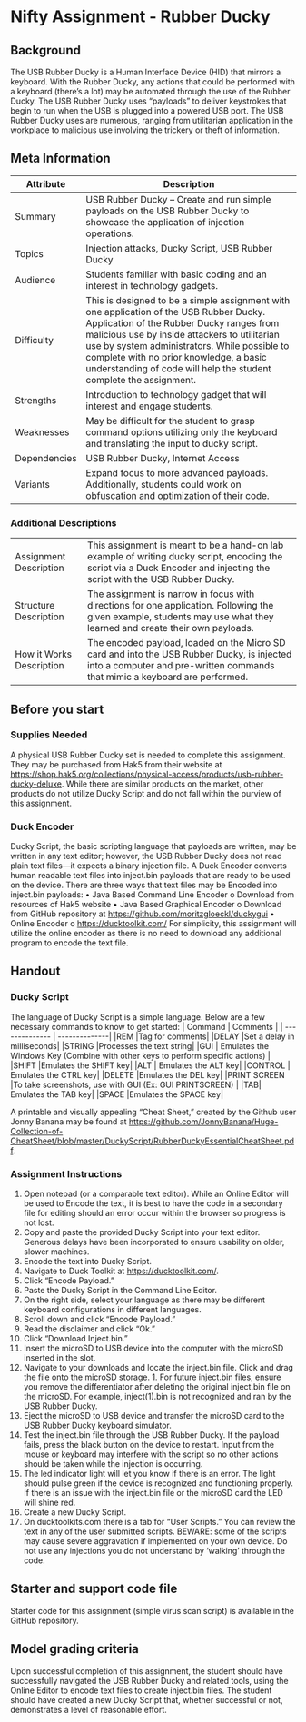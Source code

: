 # Nifty Assignment - Rubber Ducky

## Background

The USB Rubber Ducky is a Human Interface Device (HID) that mirrors a keyboard. With the Rubber Ducky, any actions that could be performed with a keyboard (there’s a lot) may be automated through the use of the Rubber Ducky. The USB Rubber Ducky uses “payloads” to deliver keystrokes that begin to run when the USB is plugged into a powered USB port. The USB Rubber Ducky uses are numerous, ranging from utilitarian application in the workplace to malicious use involving the trickery or theft of information.  

## Meta Information

| Attribute | Description |
| --------- |-------------|
|Summary | USB Rubber Ducky – Create and run simple payloads on the USB Rubber Ducky to showcase the application of injection operations.   |
| Topics | Injection attacks, Ducky Script, USB Rubber Ducky  |
|Audience |Students familiar with basic coding and an interest in technology gadgets.  |
| Difficulty | This is designed to be a simple assignment with one application of the USB Rubber Ducky. Application of the Rubber Ducky ranges from malicious use by inside attackers to utilitarian use by system administrators. While possible to complete with no prior knowledge, a basic understanding of code will help the student complete the assignment. |
|Strengths | Introduction to technology gadget that will interest and engage students.  |
| Weaknesses | May be difficult for the student to grasp command options utilizing only the keyboard and translating the input to ducky script.  |
| Dependencies |USB Rubber Ducky, Internet Access|
| Variants | Expand focus to more advanced payloads. Additionally, students could work on obfuscation and optimization of their code. |

### Additional Descriptions
|   |   |
|------------|----------|
|Assignment Description | This assignment is meant to be a hand-on lab example of writing ducky script, encoding the script via a Duck Encoder and injecting the script with the USB Rubber Ducky. |
|Structure Description | The assignment is narrow in focus with directions for one application. Following the given example, students may use what they learned and create their own payloads. |
| How it Works Description | The encoded payload, loaded on the Micro SD card and into the USB Rubber Ducky, is injected into a computer and pre-written commands that mimic a keyboard are performed.  |

## Before you start

### Supplies Needed

A physical USB Rubber Ducky set is needed to complete this assignment. They may be purchased from Hak5 from their website at https://shop.hak5.org/collections/physical-access/products/usb-rubber-ducky-deluxe. While there are similar products on the market, other products do not utilize Ducky Script and do not fall within the purview of this assignment.

### Duck Encoder
Ducky Script, the basic scripting language that payloads are written, may be written in any text editor; however, the USB Rubber Ducky does not read plain text files—it expects a binary injection file. A Duck Encoder converts human readable text files into inject.bin payloads that are ready to be used on the device. There are three ways that text files may be Encoded into inject.bin payloads:
•	Java Based Command Line Encoder
    o	Download from resources of Hak5 website
•	Java Based Graphical Encoder
    o	Download from GitHub repository at https://github.com/moritzgloeckl/duckygui
•	Online Encoder
    o	https://ducktoolkit.com/
For simplicity, this assignment will utilize the online encoder as there is no need to download any additional program to encode the text file.

## Handout
### Ducky Script
The language of Ducky Script is a simple language. Below are a few necessary commands to know to get started:
| Command | Comments |
| -------------- | --------------|
|REM	|Tag for comments|
|DELAY	|Set a delay in milliseconds|
|STRING	|Processes the text string|
|GUI |	Emulates the Windows Key (Combine with other keys to perform specific actions)  |
|SHIFT	|Emulates the SHIFT key|
|ALT |	Emulates the ALT key|
|CONTROL |	Emulates the CTRL key|
|DELETE	|Emulates the DEL key|
|PRINT SCREEN 	|To take screenshots, use with GUI (Ex: GUI PRINTSCREEN) |
|TAB|	Emulates the TAB key|
|SPACE	|Emulates the SPACE key|

A printable and visually appealing “Cheat Sheet,” created by the Github user Jonny Banana may be found at https://github.com/JonnyBanana/Huge-Collection-of-CheatSheet/blob/master/DuckyScript/RubberDuckyEssentialCheatSheet.pdf.

### Assignment Instructions
1.	Open notepad (or a comparable text editor). While an Online Editor will be used to Encode the text, it is best to have the code in a secondary file for editing should an error occur within the browser so progress is not lost.
2.	Copy and paste the provided Ducky Script into your text editor. Generous delays have been incorporated to ensure usability on older, slower machines.
3.	Encode the text into Ducky Script.
  1.	Navigate to Duck Toolkit at https://ducktoolkit.com/.
  2.	Click “Encode Payload.”
  3.	Paste the Ducky Script in the Command Line Editor.
  4.	On the right side, select your language as there may be different keyboard configurations in different languages.
  5.	Scroll down and click “Encode Payload.”
  6.	Read the disclaimer and click “Ok.”
  7.	Click “Download Inject.bin.”
  8.	Insert the microSD to USB device into the computer with the microSD inserted in the slot.
  9.	Navigate to your downloads and locate the inject.bin file. Click and drag the file onto the microSD storage.
      1. For future inject.bin files, ensure you remove the differentiator after deleting the original inject.bin file on the microSD. For example, inject(1).bin is not recognized and ran by the USB Rubber Ducky.
  10. Eject the microSD to USB device and transfer the microSD card to the USB Rubber Ducky keyboard simulator.
4. 	Test the inject.bin file through the USB Rubber Ducky. If the payload fails, press the black button on the device to restart. Input from the mouse or keyboard may interfere with the script so no other actions should be taken while the injection is occurring.
  1. The led indicator light will let you know if there is an error. The light should pulse green if the device is recognized and functioning properly. If there is an issue with the inject.bin file or the microSD card the LED will shine red.  
5.	Create a new Ducky Script.  
  1.	On ducktoolkits.com there is a tab for “User Scripts.” You can review the text in any of the user submitted scripts. BEWARE: some of the scripts may cause severe aggravation if implemented on your own device. Do not use any injections you do not understand by ‘walking’ through the code.  


## Starter and support code file
Starter code for this assignment (simple virus scan script) is available in the GitHub repository.

## Model grading criteria
Upon successful completion of this assignment, the student should have successfully navigated the USB Rubber Ducky and related tools, using the Online Editor to encode text files to create inject.bin files. The student should have created a new Ducky Script that, whether successful or not, demonstrates a level of reasonable effort.
